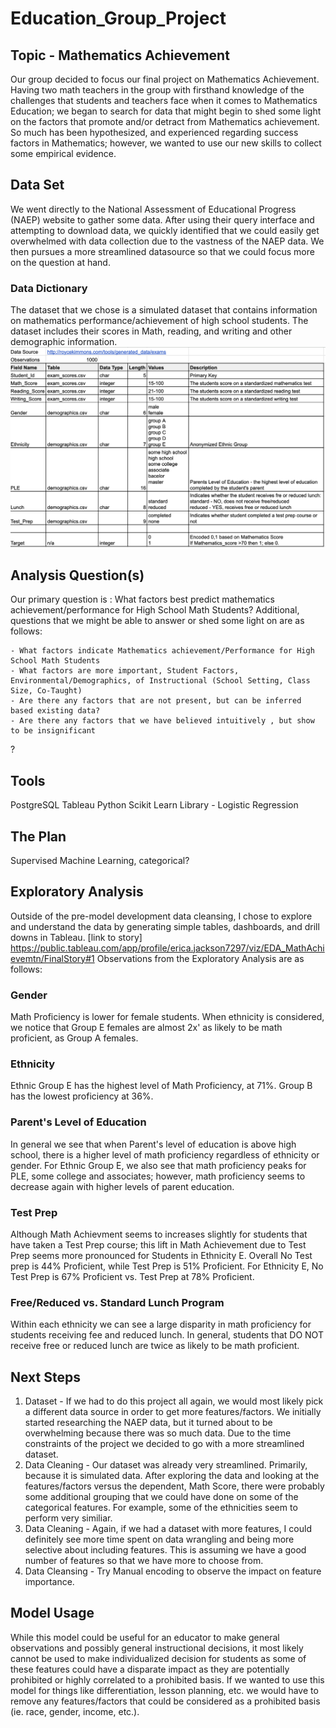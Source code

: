 # Education_Group_Project
## Topic - Mathematics Achievement
Our group decided to focus our final project on Mathematics Achievement.  Having two math teachers in the group with firsthand knowledge of the challenges that students and teachers face when it comes to Mathematics Education; we began to search for data that might begin to shed some light on the factors that promote and/or detract from Mathematics achievement.  So much has been hypothesized, and experienced regarding success factors in Mathematics; however, we wanted to use our new skills to collect some empirical evidence.

## Data Set 
We went directly to the National Assessment of Educational Progress (NAEP) website to gather some data.  After using their query interface and attempting to download data, we quickly identified that we could easily get overwhelmed with data collection due to the vastness of the NAEP data.  We then pursues a more streamlined datasource so that we could focus more on the question at hand.
### Data Dictionary
The dataset that we chose is a simulated dataset that contains information on mathematics performance/achievement of high school students. The dataset includes their scores in Math, reading, and writing and other demographic information. 
![Alt text](https://github.com/Jess-Vannatter/Education_Group_Project-/blob/Erica_dev/Resources/Data_Dictionary.png)


## Analysis Question(s)
Our primary question is : What factors best predict mathematics achievement/performance for High School Math Students?
Additional, questions that we might be able to answer or shed some light on are as follows:

    - What factors indicate Mathematics achievement/Performance for High School Math Students
    - What factors are more important, Student Factors, Environmental/Demographics, of Instructional (School Setting, Class Size, Co-Taught)
    - Are there any factors that are not present, but can be inferred based existing data?
    - Are there any factors that we have believed intuitively , but show to be insignificant

?

## Tools
PostgreSQL
Tableau
Python Scikit Learn Library - Logistic Regression

## The Plan
Supervised Machine Learning, categorical?

## Exploratory Analysis
Outside of the pre-model development data cleansing, I chose to explore and understand the data by generating simple tables, dashboards, and drill downs in Tableau.
[link to story] https://public.tableau.com/app/profile/erica.jackson7297/viz/EDA_MathAchievemtn/FinalStory#1
Observations from the Exploratory Analysis are as follows:
### Gender
Math Proficiency is lower for female students.  When ethnicity is considered, we notice that Group E females are almost 2x' as likely to be math proficient, as Group A females.

### Ethnicity
Ethnic Group E has the highest level of Math Proficiency, at 71%. Group B has the lowest proficiency at 36%. 
### Parent's Level of Education
In general we see that when Parent's level of education is above high school, there is a higher level of math proficiency regardless of ethnicity or gender. For Ethnic Group E, we also see that math proficiency peaks for PLE, some college and associates; however, math proficiency seems to decrease again with higher levels of parent education.

### Test Prep
Although Math Achievment seems to increases slightly for students that have taken a Test Prep course; this lift in Math Achievement due to Test Prep seems more pronounced for Students in Ethnicity E.  Overall No Test prep is 44% Proficient, while Test Prep is 51% Proficient. For Ethnicity E, No Test Prep is 67% Proficient vs. Test Prep at 78% Proficient.

### Free/Reduced vs. Standard Lunch Program
Within each ethnicity we can see a large disparity in math proficiency for students receiving fee and reduced lunch.  In general, students that DO NOT receive free or reduced lunch are twice as likely to be math proficient.

## Next Steps
  1. Dataset - If we had to do this project all again, we would most likely pick a different data source in order to get more features/factors.  We initially started researching the NAEP data, but it turned about to be overwhelming because there was so much data.  Due to the time constraints of the project we decided to go with a more streamlined dataset.
  2. Data Cleaning - Our dataset was already very streamlined. Primarily, because it is simulated data.  After exploring the data and looking at the features/factors versus the dependent, Math Score, there were probably some additional grouping that we could have done on some of the categorical features. For example, some of the ethnicities seem to perform very similiar. 
  3. Data Cleaning - Again, if we had a dataset with more features, I could definitely see more time spent on data wrangling and being more selective about including features.  This is assuming we have a good number of features so that we have more to choose from.
  4. Data Cleansing - Try Manual encoding to observe the impact on feature importance.

## Model Usage
While this model could be  useful for an educator to make general observations and possibly general instructional decisions, it most likely cannot be used to make individualized decision for students as some of these features could have a disparate impact as they are potentially prohibited or highly correlated to a prohibited basis.  If we wanted to use this model for things like differentiation, lesson planning, etc. we would have to remove any features/factors that could be considered as a prohibited basis (ie. race, gender, income, etc.).
